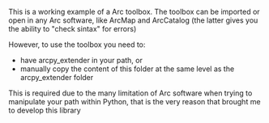 This is a working example of a Arc toolbox.
The toolbox can be imported or open in any Arc software, like ArcMap and ArcCatalog (the latter gives you the ability to "check sintax" for errors)

However, to use the toolbox you need to:
 - have arcpy_extender in your path, or
 - manually copy the content of this folder at the same level as the arcpy_extender folder

This is required due to the many limitation of Arc software when trying to manipulate your path within Python, that is the very reason that brought me to develop this library